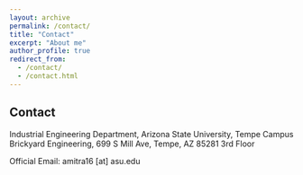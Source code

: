 ```yaml
---
layout: archive
permalink: /contact/
title: "Contact"
excerpt: "About me"
author_profile: true
redirect_from: 
  - /contact/
  - /contact.html
---
```

Contact
----
Industrial Engineering Department, Arizona State University, Tempe Campus
Brickyard Engineering, 699 S Mill Ave, Tempe, AZ 85281
3rd Floor

Official Email: amitra16 [at] asu.edu
